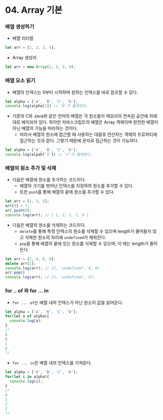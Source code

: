 # 04. Array 기본 



### 배열 생성하기

- 배열 리터럴

```javascript
let arr = [1, 2, 3, 4];
```

- Array 생성자

```javascript
let arr = new Array(1, 2, 3, 4);
```



### 배열 요소 읽기

- 배열의 인덱스는 0부터 시작하며 원하는 인덱스를 바로 참조할 수 있다.

```javascript
let alpha = ['A', 'B', 'C', 'D'];
console.log(alpha[1]) // 'B'가 출력된다.
```

- 기존의 C와 Java와 같은 언어의 배열은 각 원소들이 메모리의 연속된 공간에 차례대로 배치되어 있다. 하지만 자바스크립트의 배열은 Array 객체이며 완전한 배열이 아닌 배열의 기능을 따라하는 것이다.
  - 따라서 배열의 원소에 접근할 때 사용하는 대괄호 연산자는 객체의 프로퍼티에 접근하는 것과 같다. 그렇기 때문에 문자로 접근하는 것이 가능하다.

```javascript
let alpha = ['A', 'B', 'C', 'D'];
console.log(alpah['2']) // 'C'가 출력된다.
```



### 배열의 원소 추가 및 삭제

- 다음은 배열에 원소를 추가하는 코드이다.
  - 배열의 크기를 벗어난 인덱스를 지정하여 원소를 추가할 수 있다.
  - 또한 `push`를 통해 배열의 끝에 원소를 추가할 수 있다.

```javascript
let arr = [1, 3, 5];
arr[3] = 7;
arr.push(9);
console.log(arr); // [ 1, 3, 5, 7, 9 ]
```



- 다음은 배열의 원소를 삭제하는 코드이다.
  - `delete`를 통해 특정 인덱스의 원소를 삭제할 수 있으며 length가 줄어들지 않고 삭제한 원소의 자리에 `undefined`가 채워진다.
  - `pop`을 통해 배열의 끝에 있는 원소를 삭제할 수 있으며, 이 때는 length가 줄어든다.

```javascript
let arr = [2, 4, 6, 8];
delete arr[1];
console.log(arr); // [2, 'undefined', 6, 8]
arr.pop()
console.log(arr); // [2, 'undefined', 6];
```



### for .. of 와 for ... in

- `for ... of`는 배열 내의 인덱스가 아닌 원소의 값을 읽어온다.

```javascript
let alpha = ['A', 'B', 'C', 'D'];
for(let a of alpha){
  console.log(a);
}
/*
A
B
C
D
*/
```



- `for ... in`은 배열 내의 인덱스를 가져온다.

```javascript
let alpha = ['A', 'B', 'C', 'D'];
for(let i in alpha){
  console.log(i);
}
/*
0
1
2
3
*/
```


